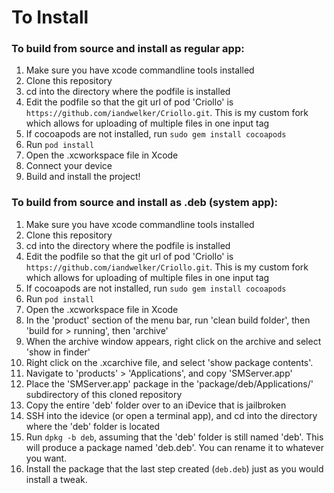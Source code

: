 # To Install

### To build from source and install as regular app:

1. Make sure you have xcode commandline tools installed
1. Clone this repository
1. cd into the directory where the podfile is installed
1. Edit the podfile so that the git url of pod 'Criollo' is `https://github.com/iandwelker/Criollo.git`. This is my custom fork which allows for uploading of multiple files in one input tag
1. If cocoapods are not installed, run `sudo gem install cocoapods`
1. Run `pod install`
1. Open the .xcworkspace file in Xcode
1. Connect your device
1. Build and install the project!

### To build from source and install as .deb (system app):

1. Make sure you have xcode commandline tools installed
1. Clone this repository
1. cd into the directory where the podfile is installed
1. Edit the podfile so that the git url of pod 'Criollo' is `https://github.com/iandwelker/Criollo.git`. This is my custom fork which allows for uploading of multiple files in one input tag
1. If cocoapods are not installed, run `sudo gem install cocoapods`
1. Run `pod install`
1. Open the .xcworkspace file in Xcode
1. In the 'product' section of the menu bar, run 'clean build folder', then 'build for > running', then 'archive'
1. When the archive window appears, right click on the archive and select 'show in finder'
1. Right click on the .xcarchive file, and select 'show package contents'. 
1. Navigate to 'products' > 'Applications', and copy 'SMServer.app'
1. Place the 'SMServer.app' package in the 'package/deb/Applications/' subdirectory of this cloned repository
1. Copy the entire 'deb' folder over to an iDevice that is jailbroken
1. SSH into the idevice (or open a terminal app), and cd into the directory where the 'deb' folder is located
1. Run `dpkg -b deb`, assuming that the 'deb' folder is still named 'deb'. This will produce a package named 'deb.deb'. You can rename it to whatever you want.
1. Install the package that the last step created (`deb.deb`) just as you would install a tweak.
